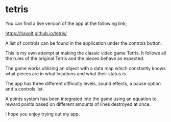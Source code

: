 # tetris

You can find a live version of the app at the following link;

https://havolt.github.io/tetris/

A list of controls can be found in the application under the controls button.

This is my own attempt at making the classic video game Tetris. It follows all the rules of the original Tetris and the pieces behave as expected. 

The game works utilizing an object with a data map which constantly knows what pieces are in what locations and what their status is.

The app has three different difficulty levels, sound effects, a pause option and a controls list.

A points system has been integrated into the game using an equation to reward points based on different amounts of lines destroyed at once.

I hope you enjoy trying out my app.
